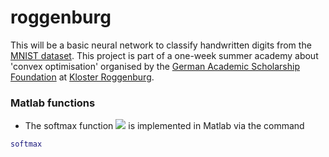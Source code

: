 # roggenburg

This will be a basic neural network to classify handwritten digits from the [MNIST dataset](http://yann.lecun.com/exdb/mnist/). This project is part of a one-week summer academy about 'convex optimisation' organised by the [German Academic Scholarship Foundation](https://www.studienstiftung.de/en/) at [Kloster Roggenburg](https://de.wikipedia.org/wiki/Kloster_Roggenburg).

###  Matlab functions

* The softmax function <img src="https://latex.codecogs.com/gif.latex?O_t=\text { \mathrm{softmax}: \mathbb{R}^N \to \mathbb{R}^N,\; x\mapsto \left( \frac{\exp(x_i)}{\sum_{j=1}^N \exp(x_j)} \right)_{1\leq i \leq N}} t " /> is implemented in Matlab via the command 
```matlab
softmax
```

